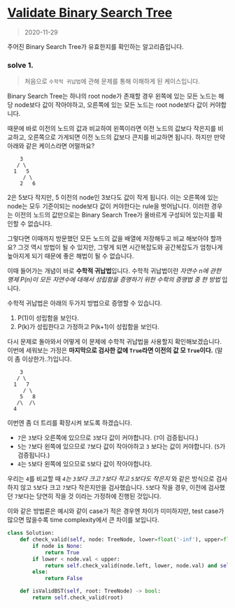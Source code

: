 # [Validate Binary Search Tree](https://leetcode.com/explore/interview/card/top-interview-questions-easy/94/trees/625/)

> 2020-11-29

주어진 Binary Search Tree가 유효한지를 확인하는 알고리즘입니다.

### solve 1.
> 처음으로 `수학적 귀납법`에 관해 문제를 통해 이해하게 된 케이스입니다.

Binary Search Tree는 하나의 root node가 존재할 경우 왼쪽에 있는 모든 노드는 해당 node보다 값이 작아야하고, 
오른쪽에 있는 모든 노드는 root node보다 값이 커야합니다.

때문에 바로 이전의 노드의 값과 비교하여 왼쪽이라면 이전 노드의 값보다 작은지를 비교하고, 오른쪽으로 가게되면 이전 노드의 값보다 큰지를 비교하면 됩니다.
하지만 만약 아래와 같은 케이스라면 어떨까요? 
```
    3
   / \
  1   5
     / \
    2   6
```

2은 5보다 작지만, 5 이전의 node인 3보다도 값이 작게 됩니다. 이는 오른쪽에 있는 node는 모두 기준이되는 node보다 값이 커야한다는 rule을 벗어납니다.
이러한 경우는 이전의 노드의 값만으로는 Binary Search Tree가 올바르게 구성되어 있는지를 확인할 수 없습니다.

그렇다면 이때까지 방문했던 모든 노드의 값을 배열에 저장해두고 비교 해보아야 할까요?
그것 역시 방법이 될 수 있지만, 그렇게 되면 시간복잡도와 공간복잡도가 엄청나게 높아지게 되기 때문에 좋은 해법이 될 수 없습니다.

이때 들어가는 개념이 바로 **수학적 귀납법**입니다. 수학적 귀납법이란 *자연수 n에 관한 명제 P(n)이 모든 자연수에 대해서 성립함을 증명하기 위한 수학의 증명법 중 한 방법* 입니다.

수학적 귀납법은 아래의 두가지 방법으로 증명할 수 있습니다.
1. P(1)이 성립함을 보인다.
2. P(k)가 성립한다고 가정하고 P(k+1)이 성립함을 보인다.

다시 문제로 돌아와서 어떻게 이 문제에 수학적 귀납법을 사용할지 확인해보겠습니다.
이번에 세워보는 가정은 **마지막으로 검사한 값에 `True`라면 이전의 값 모 `True`이다.** (말이 좀 이상한가..?)입니다.

```
    3
   / \
  1   7
     / \
    5   8
   /\  /\
  4
```
이번엔 좀 더 트리를 확장시켜 보도록 하겠습니다.
- `7`은 `3`보다 오른쪽에 있으므로 `3`보다 값이 커야합니다. (`7`이 검증됩니다.)
- `5`는 `7`보다 왼쪽에 있으므로 `7`보다 값이 작아야하고 `3` 보다는 값이 커야합니다. (`5`가 검증됩니다.)
- `4`는 `5`보다 왼쪽에 있으므로 `5`보다 값이 작아야합니다.

우리는 `4`를 비교할 때 *`4`는 `3`보다 크고 `7`보다 작고 `5`보다도 작은지* 와 같은 방식으로 검사하지 않고 `5`보다 크고 `7`보다 작은지만을 검사했습니다.
`5`보다 작을 경우, 이전에 검사했던 `7`보다는 당연히 작을 것 이라는 가정하에 진행된 것입니다.

이와 같은 방법론은 예시와 같이 case가 적은 경우엔 차이가 미미하지만, test case가 많으면 많을수록 time complexity에서 큰 차이를 보입니다.
 
```python
class Solution:
    def check_valid(self, node: TreeNode, lower=float('-inf'), upper=float('inf')):
        if node is None:
            return True
        if lower < node.val < upper:
            return self.check_valid(node.left, lower, node.val) and self.check_valid(node.right, node.val, upper)
        else:
            return False

    def isValidBST(self, root: TreeNode) -> bool:
        return self.check_valid(root)
```